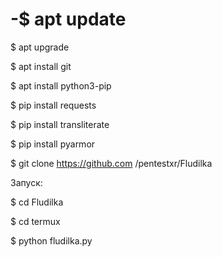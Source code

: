 # -$ apt update

$ apt upgrade

$ apt install git

$ apt install python3-pip

$ pip install requests

$ pip install transliterate

$ pip install pyarmor

$ git clone https://github.com /pentestxr/Fludilka

Запуск:

$ cd Fludilka

$ cd termux

$ python fludilka.py

